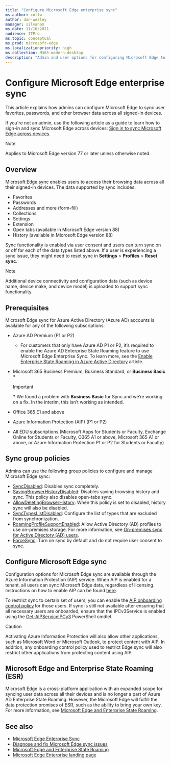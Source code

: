 ```yaml
---
title: "Configure Microsoft Edge enterprise sync"
ms.author: collw
author: dan-wesley
manager: silvanam
ms.date: 11/10/2021
audience: ITPro
ms.topic: conceptual
ms.prod: microsoft-edge
ms.localizationpriority: high
ms.collection: M365-modern-desktop
description: "Admin and user options for configuring Microsoft Edge to sync favorites, passwords, and other browser data."
---
```


# Configure Microsoft Edge enterprise sync

This article explains how admins can configure Microsoft Edge to sync user favorites, passwords, and other browser data across all signed-in devices.

If you're not an admin, use the following article as a guide to learn how to sign-in and sync Microsoft Edge across devices: [Sign in to sync Microsoft Edge across devices](https://support.microsoft.com/microsoft-edge/sign-in-to-sync-microsoft-edge-across-devices-e6ffa79b-ed52-aa32-47e2-5d5597fe4674).

> [!NOTE]
> Applies to Microsoft Edge version 77 or later unless otherwise noted.

## Overview

Microsoft Edge sync enables users to access their browsing data across all their signed-in devices. The data supported by sync includes:

- Favorites
- Passwords
- Addresses and more (form-fill)
- Collections
- Settings
- Extension
- Open tabs (available in Microsoft Edge version 88)
- History (available in Microsoft Edge version 88)

Sync functionality is enabled via user consent and users can turn sync on or off for each of the data types listed above. If a user is experiencing a sync issue, they might need to reset sync in **Settings** > **Profiles** > **Reset sync**.

> [!NOTE]
> Additional device connectivity and configuration data (such as device name, device make,  and device model) is uploaded to support sync functionality.

## Prerequisites

Microsoft Edge sync for Azure Active Directory (Azure AD) accounts is available for any of the following subscriptions:

- Azure AD Premium (P1 or P2)
  
  - For customers that only have Azure AD P1 or P2, it’s required to enable the Azure AD Enterprise State Roaming feature to use Microsoft Edge Enterprise Sync. To learn more, see the [Enable Enterprise State Roaming in Azure Active Directory](/azure/active-directory/devices/enterprise-state-roaming-enable) article.

- Microsoft 365 Business Premium, Business Standard, or **Business Basic \***

   > [!IMPORTANT]
   > **\*** We found a problem with **Business Basic** for Sync and we’re working on a fix. In the interim, this isn’t working as intended.

- Office 365 E1 and above
- Azure Information Protection (AIP) (P1 or P2)
- All EDU subscriptions (Microsoft Apps for Students or Faculty, Exchange Online for Students or Faculty, O365 A1 or above, Microsoft 365 A1 or above, or Azure Information Protection P1 or P2 for Students or Faculty)

## Sync group policies

Admins can use the following group policies to configure and manage Microsoft Edge sync:

- [SyncDisabled](./microsoft-edge-policies.md#syncdisabled): Disables sync completely.
- [SavingBrowserHistoryDisabled](./microsoft-edge-policies.md#savingbrowserhistorydisabled): Disables saving browsing history and sync. This policy also disables open-tabs sync.
- [AllowDeletingBrowserHistory](./microsoft-edge-policies.md#allowdeletingbrowserhistory): When this policy is set to disabled, history sync will also be disabled.
- [SyncTypesListDisabled](./microsoft-edge-policies.md#synctypeslistdisabled): Configure the list of types that are excluded from synchronization.
- [RoamingProfileSupportEnabled](./microsoft-edge-policies.md#roamingprofilesupportenabled): Allow Active Directory (AD) profiles to use on-premises storage. For more information, see [On-premises sync for Active Directory (AD) users](./microsoft-edge-on-premises-sync.md).
- [ForceSync](/deployedge/microsoft-edge-policies#forcesync): Turn on sync by default and do not require user consent to sync.  

## Configure Microsoft Edge sync

Configuration options for Microsoft Edge sync are available through the Azure Information Protection (AIP) service. When AIP is enabled for a tenant, all users can sync Microsoft Edge data, regardless of licensing. Instructions on how to enable AIP can be found [here](/azure/information-protection/activate-office365).

To restrict sync to certain set of users, you can enable the [AIP onboarding control policy](/powershell/module/aipservice/set-aipserviceonboardingcontrolpolicy?preserve-view=true&view=azureipps) for those users. If sync is still not available after ensuring that all necessary users are onboarded, ensure that the IPCv3Service is enabled using the [Get-AIPServiceIPCv3](/powershell/module/aipservice/get-aipserviceipcv3?preserve-view=true&view=azureipps)  PowerShell cmdlet.

> [!CAUTION]
> Activating Azure Information Protection will also allow other applications, such as Microsoft Word or Microsoft Outlook, to protect content with AIP. In addition, any onboarding control policy used to restrict Edge sync will also restrict other applications from protecting content using AIP.

## Microsoft Edge and Enterprise State Roaming (ESR)

Microsoft Edge is a cross-platform application with an expanded scope for syncing user data across all their devices and is no longer a part of Azure AD Enterprise State Roaming. However, the Microsoft Edge will fulfill the data protection promises of ESR, such as the ability to bring your own key. For more information, see [Microsoft Edge and Enterprise State Roaming](microsoft-edge-enterprise-state-roaming.md).

## See also

- [Microsoft Edge Enterprise Sync](microsoft-edge-enterprise-sync.md)
- [Diagnose and fix Microsoft Edge sync issues](microsoft-edge-troubleshoot-enterprise-sync.md)
- [Microsoft Edge and Enterprise State Roaming](microsoft-edge-enterprise-state-roaming.md)
- [Microsoft Edge Enterprise landing page](https://aka.ms/EdgeEnterprise)